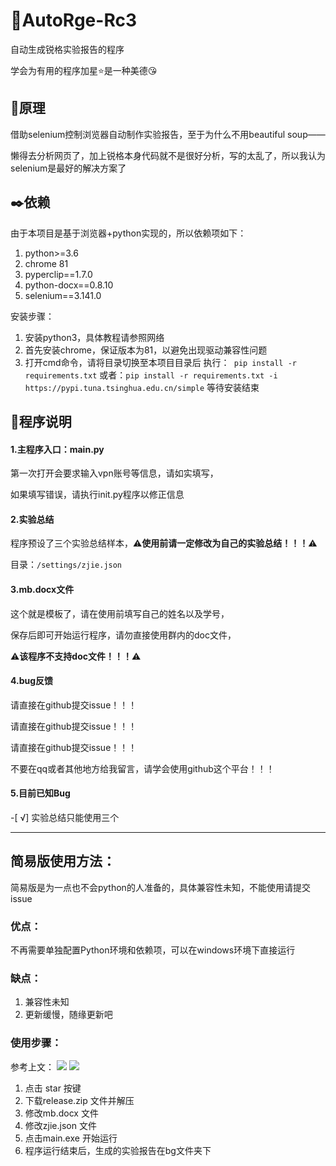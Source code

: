 # :whale:AutoRge-Rc3

自动生成锐格实验报告的程序

学会为有用的程序加星:star:是一种美德:kissing_heart:

## :rocket:原理

借助selenium控制浏览器自动制作实验报告，至于为什么不用beautiful soup—— 

懒得去分析网页了，加上锐格本身代码就不是很好分析，写的太乱了，所以我认为selenium是最好的解决方案了

## :black_nib:依赖

由于本项目是基于浏览器+python实现的，所以依赖项如下：

1. python>=3.6
2. chrome 81
3. pyperclip==1.7.0
4. python-docx==0.8.10
5. selenium==3.141.0

安装步骤：

1. 安装python3，具体教程请参照网络
2. 首先安装chrome，保证版本为81，以避免出现驱动兼容性问题
3. 打开cmd命令，请将目录切换至本项目目录后
   执行：` pip install -r requirements.txt`
   或者：`pip install -r requirements.txt -i https://pypi.tuna.tsinghua.edu.cn/simple`
   等待安装结束

## :memo:程序说明

#### 1.主程序入口：main.py

第一次打开会要求输入vpn账号等信息，请如实填写，

如果填写错误，请执行init.py程序以修正信息

#### 2.实验总结

程序预设了三个实验总结样本，:warning:**使用前请一定修改为自己的实验总结！！！**:warning:

目录：`/settings/zjie.json`

#### 3.mb.docx文件

这个就是模板了，请在使用前填写自己的姓名以及学号，

保存后即可开始运行程序，请勿直接使用群内的doc文件，

:warning:**该程序不支持doc文件！！！**:warning:

#### 4.bug反馈

请直接在github提交issue！！！

请直接在github提交issue！！！

请直接在github提交issue！！！

不要在qq或者其他地方给我留言，请学会使用github这个平台！！！

#### 5.目前已知Bug

-[ √] 实验总结只能使用三个

--------------------------
## 简易版使用方法：

简易版是为一点也不会python的人准备的，具体兼容性未知，不能使用请提交issue

### 优点：

不再需要单独配置Python环境和依赖项，可以在windows环境下直接运行

### 缺点：

1. 兼容性未知
2. 更新缓慢，随缘更新吧

### 使用步骤：

参考上文：
![](https://picstay.oss-cn-chengdu.aliyuncs.com/img/20200518135938.png)
![](https://picstay.oss-cn-chengdu.aliyuncs.com/img/20200518140229.png)
1. 点击 star 按键
2. 下载release.zip 文件并解压
2. 修改mb.docx 文件
3. 修改zjie.json 文件
4. 点击main.exe 开始运行
5. 程序运行结束后，生成的实验报告在bg文件夹下




